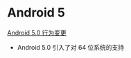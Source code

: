 # Android 5

[Android 5.0 行为变更](https://developer.android.com/about/versions/android-5.0-changes?hl=zh-cn)

- Android 5.0 引入了对 64 位系统的支持